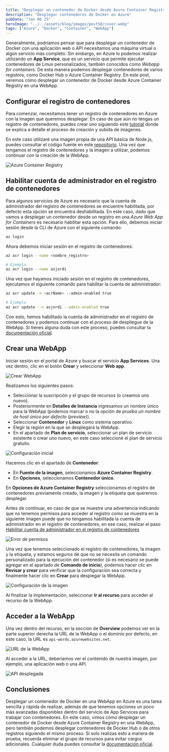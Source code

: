 ```yaml
---
title: "Desplegar un contenedor de Docker desde Azure Container Registry en una WebApp"
description: "Desplegar contenedores de Docker en Azure"
pubDate: "Jan 06 25"
heroImage: "../../assets/blog/images/post58/cover.webp"
tags: ["Azure", "Docker", "Container", "WebApp"]
---
```


Generalmente, podríamos pensar que para desplegar un contenedor de Docker con una aplicación web o API necesitamos una máquina virtual o algún servicio más completo. Sin embargo, en Azure lo podemos realizar utilizando un **App Service**, que es un servicio que permite ejecutar contenedores de Linux personalizados, también conocidos como _Webapp for containers_. De esta manera podemos desplegar contenedores de varios registros, como Docker Hub o Azure Container Registry. En este post, veremos cómo desplegar un contenedor de Docker desde Azure Container Registry en una WebApp.

## Configurar el registro de contenedores

Para comenzar, necesitamos tener un registro de contenedores en Azure con la imagen que queremos desplegar. En caso de que aún no tengas un registro de contenedores, puedes crear uno siguiendo este [tutorial](https://asjordi.dev/blog/como-subir-imagenes-de-docker-a-azure-container-registry) donde se explica a detalle el proceso de creación y subida de imágenes.

En este caso utilizaré una imagen propia de una API básica de Node.js, puedes consultar el código fuente en este [repositorio](https://github.com/ASJordi/simple-api-nodejs). Una vez que tengamos el registro de contenedores y la imagen a utilizar, podemos continuar con la creación de la WebApp.

![Azure Container Registry](../../assets/blog/images/post58/1.png)

## Habilitar cuenta de administrador en el registro de contenedores

Para algunos servicios de Azure es necesario que la cuenta de administrador del registro de contenedores se encuentre habilitada, por defecto esta opción se encuentra deshabilitada. En este caso, dado que vamos a desplegar un contenedor desde un registro en una _Azure Web App for Containers_ es necesario habilitar esta opción. Para ello, debemos iniciar sesión desde la CLI de Azure con el siguiente comando:

```bash
az login
```

Ahora debemos iniciar sesión en el registro de contenedores:

```bash
az acr login --name <nombre_registro>

# Ejemplo
az acr login --name asjordi
```

Una vez que hayamos iniciado sesión en el registro de contenedores, ejecutamos el siguiente comando para habilitar la cuenta de administrador:

```bash
az acr update -n <acrName> --admin-enabled true

# Ejemplo
az acr update --n asjordi --admin-enabled true
```

Con esto, hemos habilitado la cuenta de administrador en el registro de contenedores y podemos continuar con el proceso de despliegue de la WebApp. Si tienes alguna duda con este proceso, puedes consultar la [documentación oficial](https://learn.microsoft.com/es-mx/azure/container-registry/container-registry-authentication?tabs=azure-cli#admin-account).

## Crear una WebApp

Iniciar sesión en el portal de Azure y buscar el servicio **App Services**. Una vez dentro, clic en el botón **Crear** y seleccionar **Web app**.

![Crear WebApp](../../assets/blog/images/post58/2.png)

Realizamos los siguientes pasos:

- Seleccionar la suscripción y el grupo de recursos (o creamos uno nuevo). 
- Posteriormente en **Detalles de Instancia** ingresamos un nombre único para la WebApp (podemos marcar o no la opción de _prueba un nombre de host único por defecto (preview)_).
- Seleccionar **Contenedor** y **Linux** como sistema operativo.
- Elegir la región en la que se desplegará la WebApp.
- En el apartado de **Plan de servicio**, seleccionar un plan de servicio existente o crear uno nuevo, en este caso seleccioné el plan de servicio gratuito.

![Configuración inicial](../../assets/blog/images/post58/3.png)

Hacemos clic en el apartado de **Contenedor**:

- En **Fuente de la imagen**, seleccionamos **Azure Container Registry**.
- En **Opciones**, seleccionamos **Contenedor único**.

En **Opciones de Azure Container Registry** seleccionamos el registro de contenedores previamente creado, la imagen y la etiqueta que queremos desplegar.

Antes de continuar, en caso de que se muestre una advertencia indicando que no tenemos permisos para acceder al registro como se muestra en la siguiente imagen puede que no tengamos habilitada la cuenta de administrador en el registro de contenedores, en ese caso, realizar el paso [Habilitar cuenta de administrador en el registro de contenedores](#habilitar-cuenta-de-administrador-en-el-registro-de-contenedores)

![Error de permisos](../../assets/blog/images/post58/4.png)

Una vez que tenemos seleccionado el registro de contenedores, la imagen y la etiqueta, y estamos seguros de que no se necesita un comando personalizado para la ejecución del contenedor (si es necesario se puede agregar en el apartado de **Comando de inicio**), podemos hacer clic en **Revisar y crear** para verificar que la configuración sea correcta y finalmente hacer clic en **Crear** para desplegar la WebApp.

![Configuración de la imagen](../../assets/blog/images/post58/5.png)

Al finalizar la implementación, seleccionar **Ir al recurso** para acceder al recurso de la WebApp.

## Acceder a la WebApp

Una vez dentro del recurso, en la sección de **Overview** podemos ver en la parte superior derecha la URL de la WebApp o el dominio por defecto, en este caso, la URL es `api-words.azurewebsites.net`.

![URL de la WebApp](../../assets/blog/images/post58/6.png)

Al acceder a la URL, deberíamos ver el contenido de nuestra imagen, por ejemplo, una aplicación web o una API.

![API desplegada](../../assets/blog/images/post58/7.png)

## Conclusiones

Desplegar un contenedor de Docker en una WebApp en Azure es una tarea sencilla y rápida de realizar, además de que tenemos opciones un poco más avanzadas disponibles dentro del servicio de App Services para trabajar con contenedores. En este caso, vimos cómo desplegar un contenedor de Docker desde Azure Container Registry en una WebApp, pero también podemos desplegar contenedores de Docker Hub o de otros registros siguiendo el mismo proceso. Si solo realizas esto a manera de prueba, recuerda eliminar el grupo de recursos para evitar cargos adicionales. Cualquier duda puedes consultar la [documentación oficial](https://learn.microsoft.com/es-mx/azure/app-service/).